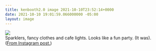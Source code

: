 ```yaml
---
title: kenbooth2.0 image 2021-10-10T23:52:14+0000
date: 2021-10-10 19:01:59.066000000 -05:00
layout: image
---
```


<img src="https://dl.dropboxusercontent.com/s/taysvho7laqb7m3/244856335_1004805420310571_2985304493814837299_n?dl=0"><br>
Sparklers, fancy clothes and cafe lights. Looks like a fun party. (It was). (<a href="https://www.instagram.com/p/CU3gHi7LaKA/">From Instagram post.</a>)